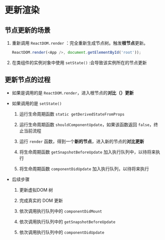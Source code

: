 # 更新渲染

## 节点更新的场景

1.  重新调用 `ReactDOM.render` ：完全重新生成节点树。触发**根节点**更新。

    ```javascript
    ReactDOM.render(<App />, document.getElementById('root'));

    ```

2.  在类组件的实例对象中使用 `setState()` :会导致该实例所在的节点更新

## 更新节点的过程

  - 如果是调用的是 `ReactDOM.render`，进入根节点的**对比（**​**）更新**

  - 如果调用的是 `setState()`

    1.  运行生命周期函数 `static getDerivedStateFromProps`

    2.  运行生命周期函数 `shouldComponentUpdate`，如果该函数返回 `false`，终止当前流程

    3.  运行 `render` 函数，得到一个**新的节点**，进入新的节点的**对比更新**

    4.  将生命周期函数 `getSnapshotBeforeUpdate` 加入执行队列中，以待将来执行

    5.  将生命周期函数 `componentDidUpdate` 加入执行队列，以待将来执行

  - 后续步骤

    1.  更新虚拟DOM 树

    2.  完成真实的 DOM 更新

    3.  依次调用执行队列中的 `componentDidMount`

    4.  依次调用执行队列中的 `getSnapshotBeforeUpdate`

    5.  依次调用执行队列中的 `componentDidUpdate`
